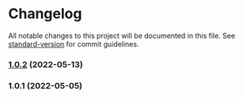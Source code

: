 # Changelog

All notable changes to this project will be documented in this file. See [standard-version](https://github.com/conventional-changelog/standard-version) for commit guidelines.

### [1.0.2](https://github.com/Foreinyel/create-moon/compare/v1.0.1...v1.0.2) (2022-05-13)

### 1.0.1 (2022-05-05)
